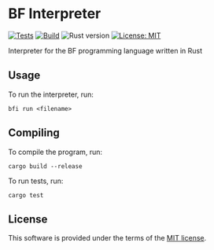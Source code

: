 # BF Interpreter

[![Tests](https://github.com/apavazza/bf-interpreter/actions/workflows/tests.yml/badge.svg)](https://github.com/apavazza/bf-interpreter/actions/workflows/tests.yml)
[![Build](https://github.com/apavazza/bf-interpreter/actions/workflows/build-and-release.yml/badge.svg)](https://github.com/apavazza/bf-interpreter/actions/workflows/build-and-release.yml)
![Rust version](https://img.shields.io/badge/Rust-1.85%2B-dea584.svg)
[![License: MIT](https://img.shields.io/badge/License-MIT-yellow.svg)](LICENSE)

Interpreter for the BF programming language written in Rust

## Usage

To run the interpreter, run:
```shell
bfi run <filename>
```

## Compiling

To compile the program, run:

```shell
cargo build --release
```

To run tests, run:

```shell
cargo test
```

## License

This software is provided under the terms of the [MIT license](LICENSE).